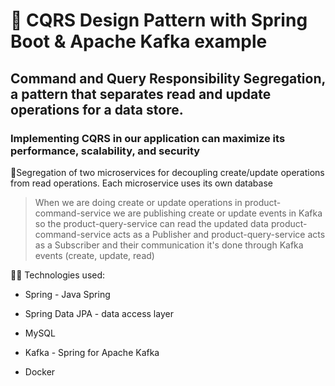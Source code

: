 # 🎏 CQRS Design Pattern with Spring Boot &amp; Apache Kafka example
## Command and Query Responsibility Segregation, a pattern that separates read and update operations for a data store. 
### Implementing CQRS in our application can maximize its performance, scalability, and security

🚊Segregation of two microservices for decoupling create/update operations from read operations. Each microservice uses its own database

> When we are doing create or update operations in product-command-service we are publishing create or update events in Kafka so the product-query-service can read the updated data
> product-command-service acts as a Publisher and product-query-service acts as a Subscriber and their communication it's done through Kafka events (create, update, read)

👨‍💻 Technologies used:
- Spring - Java Spring
* Spring Data JPA - data access layer
+ MySQL
- Kafka - Spring for Apache Kafka
* Docker




